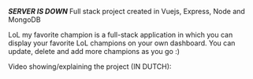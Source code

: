 ***SERVER IS DOWN*** 
Full stack project created in Vuejs, Express, Node and MongoDB 

LoL my favorite champion is a full-stack application in which you can display your favorite LoL champions on your own dashboard. You can update, delete and add more champions as you go :) 

Video showing/explaining the project (IN DUTCH): 
